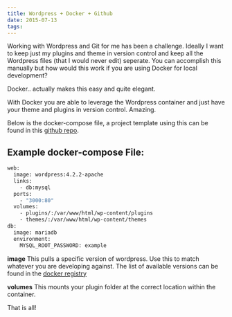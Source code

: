 ```yaml
---
title: Wordpress + Docker + Github
date: 2015-07-13
tags:
---
```


Working with Wordpress and Git for me has been a challenge. Ideally I want to keep just my plugins and theme in version control and keep all the Wordpress files (that I would never edit) seperate. You can accomplish this manually but how would this work if you are using Docker for local development?

<!-- more -->

Docker.. actually makes this easy and quite elegant.

With Docker you are able to leverage the Wordpress container and just have your theme and plugins
in version control. Amazing.

Below is the docker-compose file, a project template using this can be found in this
[github repo](https://github.com/bensternthal/wordpress-docker-template).


## Example docker-compose File:

```dockerfile
web:
  image: wordpress:4.2.2-apache
  links:
    - db:mysql
  ports:
    - "3000:80"
  volumes:
    - plugins/:/var/www/html/wp-content/plugins
    - themes/:/var/www/html/wp-content/themes
db:
  image: mariadb
  environment:
    MYSQL_ROOT_PASSWORD: example
```

**image** This pulls a specific version of wordpress. Use this to match whatever you are developing against. The list of available versions can be found in the [docker registry](https://registry.hub.docker.com/_/wordpress/tags/manage/)

**volumes** This mounts your plugin folder at the correct location within the container.

That is all!
